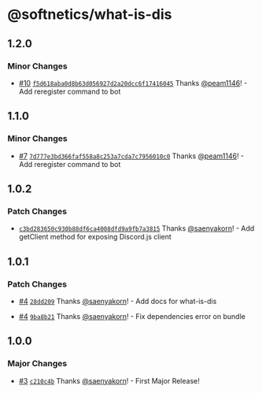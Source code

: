 # @softnetics/what-is-dis

## 1.2.0

### Minor Changes

- [#10](https://github.com/softnetics/what-is-dis/pull/10) [`f5d618aba0d8b63d056927d2a20dcc6f17416045`](https://github.com/softnetics/what-is-dis/commit/f5d618aba0d8b63d056927d2a20dcc6f17416045) Thanks [@peam1146](https://github.com/peam1146)! - Add reregister command to bot

## 1.1.0

### Minor Changes

- [#7](https://github.com/softnetics/what-is-dis/pull/7) [`7d777e3bd366faf558a8c253a7cda7c7956010c0`](https://github.com/softnetics/what-is-dis/commit/7d777e3bd366faf558a8c253a7cda7c7956010c0) Thanks [@peam1146](https://github.com/peam1146)! - Add reregister command to bot

## 1.0.2

### Patch Changes

- [`c3bd283650c930b88df6ca4008dfd9a9fb7a3815`](https://github.com/softnetics/what-is-dis/commit/c3bd283650c930b88df6ca4008dfd9a9fb7a3815) Thanks [@saenyakorn](https://github.com/saenyakorn)! - Add getClient method for exposing Discord.js client

## 1.0.1

### Patch Changes

- [#4](https://github.com/softnetics/what-is-dis/pull/4) [`28dd209`](https://github.com/softnetics/what-is-dis/commit/28dd209298cd6bce47e9a06fa469ca6f67c08a13) Thanks [@saenyakorn](https://github.com/saenyakorn)! - Add docs for what-is-dis

- [#4](https://github.com/softnetics/what-is-dis/pull/4) [`9ba8b21`](https://github.com/softnetics/what-is-dis/commit/9ba8b213bfd446254b88467fd0207f409f01ea60) Thanks [@saenyakorn](https://github.com/saenyakorn)! - Fix dependencies error on bundle

## 1.0.0

### Major Changes

- [#3](https://github.com/softnetics/what-is-dis/pull/3) [`c210c4b`](https://github.com/softnetics/what-is-dis/commit/c210c4b975221576f29f2603dd65735d5ec4e0c8) Thanks [@saenyakorn](https://github.com/saenyakorn)! - First Major Release!
